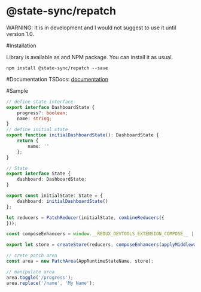 # @state-sync/repatch

WARNING: It is in development and I would not suggest to use it until version 1.0.

#Installation

Library is available as and NPM package. You can install it as usual.
```shell script
npm install @state-sync/repatch --save
```

#Documentation
TSDocs: [documentation](./tsdoc/index.html)

#Sample

```typescript
// define state interface
export interface DashboardState {
    progress?: boolean;
    name: string;
}
// define initial state
export function initialDashboardState(): DashboardState {
    return {
        name: ''
    };
}
```

```typescript
// State
export interface State {
    dashboard: DashboardState;
}

export const initialState: State = {
    dashboard: initialDashboardState()
};

let reducers = PatchReducer(initialState, combineReducers({
}));

const composeEnhancers = window.__REDUX_DEVTOOLS_EXTENSION_COMPOSE__ || compose;

export let store = createStore(reducers, composeEnhancers(applyMiddleware()));
```

```typescript
// crete patch area
const area = new PatchArea(AppRuntimeStateName, store);

// manipulate area
area.toggle('/progress');
area.replace('/name', 'My Name');

```
